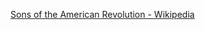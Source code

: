 ﻿[Sons of the American Revolution - Wikipedia](https://en.wikipedia.org/wiki/Sons_of_the_American_Revolution)